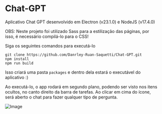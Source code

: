 # Chat-GPT

Aplicativo Chat GPT desenvolvido em Electron (v23.1.0) e NodeJS (v17.4.0)

OBS: Neste projeto foi utilizado Sass para a estilização das páginas, por isso, é necessário compilá-lo para o CSS!

Siga os seguintes comandos para executá-lo

```
git clone https://github.com/Danrley-Ruan-Saquetti/Chat-GPT.git
npm install
npm run build
```

Isso criará uma pasta ```packages``` e dentro dela estará o executável do aplicativo :)

Ao executá-lo, o app rodará em segundo plano, podendo ser visto nos itens ocultos, no canto direito da barra de tarefas. Ao clicar em cima do ícone, será aberto o chat para fazer qualquer tipo de pergunta.

![Image](https://github.com/Danrley-Ruan-Saquetti/Chat-GPT/blob/app-hidden/src/imgs/amostra-app.png)